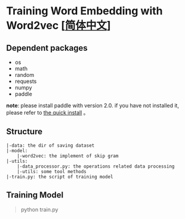 # Training Word Embedding with Word2vec  [[简体中文](./README.md)]
## Dependent packages
- os
- math
- random
- requests
- numpy
- paddle

**note**: please install paddle with version 2.0. if you have not installed it, please refer to
  [ the quick install](https://www.paddlepaddle.org.cn/install/quick?docurl=/documentation/docs/zh/2.0/install/pip/windows-pip.html) 。
    
## Structure
```buildoutcfg
|-data: the dir of saving dataset
|-model: 
    |-word2vec: the implement of skip gram
|-utils: 
    |-data_processor.py: the operations related data processing
    |-utils: some tool methods
|-train.py: the script of training model
```

## Training Model
>python train.py